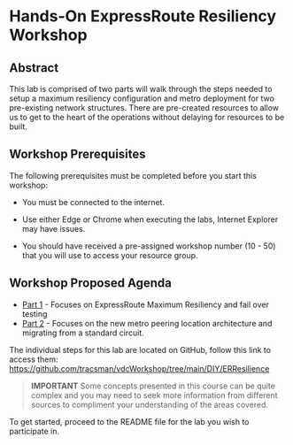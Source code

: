 # Hands-On ExpressRoute Resiliency Workshop

## Abstract

This lab is comprised of two parts will walk through the steps needed to setup a maximum resiliency configuration and metro deployment for two pre-existing network structures. There are pre-created resources to allow us to get to the heart of the operations without delaying for resources to be built.

## Workshop Prerequisites

The following prerequisites must be completed before you start this workshop:

* You must be connected to the internet.

* Use either Edge or Chrome when executing the labs, Internet Explorer may have issues.

* You should have received a pre-assigned workshop number (10 - 50) that you will use to access your resource group.

## Workshop Proposed Agenda

* [Part 1][Part1] - Focuses on ExpressRoute Maximum Resiliency and fail over testing
* [Part 2][Part2] - Focuses on the new metro peering location architecture and migrating from a standard circuit.

The individual steps for this lab are located on GitHub, follow this link to access them: https://github.com/tracsman/vdcWorkshop/tree/main/DIY/ERResilience

> **IMPORTANT**
> Some concepts presented in this course can be quite complex and you may need to seek more information from different sources to compliment your understanding of the areas covered.

To get started, proceed to the README file for the lab you wish to participate in.
<!--Link References-->
[PayGo]: https://azure.microsoft.com/pricing/purchase-options/pay-as-you-go/
[Part1]: ./README1.md
[Part2]: ./README2.md
